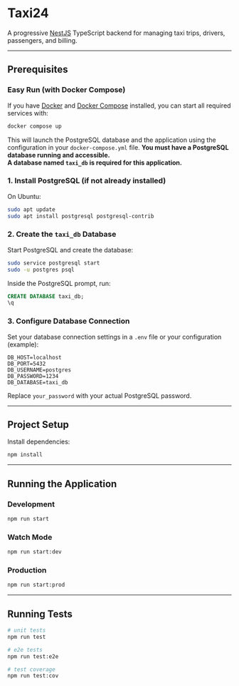 # Taxi24

A progressive [NestJS](https://nestjs.com/) TypeScript backend for managing taxi trips, drivers, passengers, and billing.

---

## Prerequisites
### Easy Run (with Docker Compose)

If you have [Docker](https://docs.docker.com/get-docker/) and [Docker Compose](https://docs.docker.com/compose/) installed, you can start all required services with:

```bash
docker compose up
```

This will launch the PostgreSQL database and the application using the configuration in your `docker-compose.yml` file.
**You must have a PostgreSQL database running and accessible.  
A database named `taxi_db` is required for this application.**

### 1. Install PostgreSQL (if not already installed)

On Ubuntu:

```bash
sudo apt update
sudo apt install postgresql postgresql-contrib
```

### 2. Create the `taxi_db` Database

Start PostgreSQL and create the database:

```bash
sudo service postgresql start
sudo -u postgres psql
```

Inside the PostgreSQL prompt, run:

```sql
CREATE DATABASE taxi_db;
\q
```

### 3. Configure Database Connection

Set your database connection settings in a `.env` file or your configuration (example):

```
DB_HOST=localhost
DB_PORT=5432
DB_USERNAME=postgres
DB_PASSWORD=1234
DB_DATABASE=taxi_db
```

Replace `your_password` with your actual PostgreSQL password.

---

## Project Setup

Install dependencies:

```bash
npm install
```

---

## Running the Application

### Development

```bash
npm run start
```

### Watch Mode

```bash
npm run start:dev
```

### Production

```bash
npm run start:prod
```

---

## Running Tests

```bash
# unit tests
npm run test

# e2e tests
npm run test:e2e

# test coverage
npm run test:cov
```